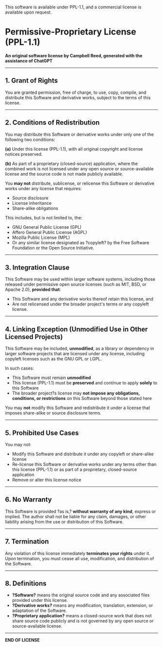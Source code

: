 This software is available under PPL-1.1, and a commercial license is available upon request.
# Permissive-Proprietary License (PPL-1.1)


**An original software license by Campbell Reed, generated with the assistance of ChatGPT**

---

## 1. Grant of Rights

You are granted permission, free of charge, to use, copy, compile, and distribute this Software and derivative works, subject to the terms of this license.

---

## 2. Conditions of Redistribution

You may distribute this Software or derivative works under only one of the following two conditions:

**(a)** Under this license (PPL-1.1), with all original copyright and license notices preserved.

**(b)** As part of a proprietary (closed-source) application, where the combined work is not licensed under any open source or source-available license and the source code is not made publicly available.

You **may not** distribute, sublicense, or relicense this Software or derivative works under any license that requires:

- Source disclosure  
- License inheritance  
- Share-alike obligations  

This includes, but is not limited to, the:

- GNU General Public License (GPL)  
- Affero General Public License (AGPL)  
- Mozilla Public License (MPL)  
- Or any similar license designated as ?copyleft? by the Free Software Foundation or the Open Source Initiative.

---

## 3. Integration Clause

This Software may be used within larger software systems, including those released under permissive open source licenses (such as MIT, BSD, or Apache 2.0), **provided that**:

- This Software and any derivative works thereof retain this license, and  
- Are not relicensed under the broader project's terms or any copyleft license.

---

## 4. Linking Exception (Unmodified Use in Other Licensed Projects)

This Software may be included, **unmodified**, as a library or dependency in larger software projects that are licensed under any license, including copyleft licenses such as the GNU GPL or LGPL.

In such cases:

- This Software must remain **unmodified**  
- This license (PPL-1.1) must be **preserved** and continue to apply **solely** to this Software  
- The broader project?s license may **not impose any obligations, conditions, or restrictions** on this Software beyond those stated here

You may **not** modify this Software and redistribute it under a license that imposes share-alike or source disclosure terms.

---

## 5. Prohibited Use Cases

You may not:

- Modify this Software and distribute it under any copyleft or share-alike license  
- Re-license this Software or derivative works under any terms other than this license (PPL-1.1) or as part of a proprietary, closed-source application  
- Remove or alter this license notice

---

## 6. No Warranty

This Software is provided ?as is,? **without warranty of any kind**, express or implied. The author shall not be liable for any claim, damages, or other liability arising from the use or distribution of this Software.

---

## 7. Termination

Any violation of this license immediately **terminates your rights** under it. Upon termination, you must cease all use, modification, and distribution of the Software.

---

## 8. Definitions

- **?Software?** means the original source code and any associated files provided under this license.  
- **?Derivative works?** means any modification, translation, extension, or adaptation of the Software.  
- **?Proprietary application?** means a closed-source work that does not share source code publicly and is not governed by any open source or source-available license.

---


**END OF LICENSE**
